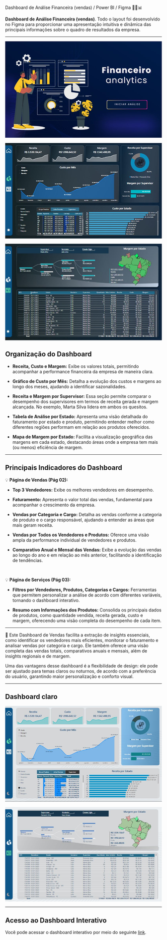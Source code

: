 Dashboard de Análise Financeira (vendas) / Power BI / Figma 👨‍💻📊

**Dashboard de Análise Financeira (vendas)**. Todo o layout foi desenvolvido no Figma para proporcionar uma apresentação intuitiva e dinâmica das principais informações sobre o quadro de resultados da empresa.

---

![capa](capa.jfif)

![dash1](dash1.jfif)

![dash2](dash2.jfif)


## Organização do Dashboard

- **Receita, Custo e Margem:** Exibe os valores totais, permitindo acompanhar a performance financeira da empresa de maneira clara.

- **Gráfico de Custo por Mês:** Detalha a evolução dos custos e margens ao longo dos meses, ajudando a identificar sazonalidades.

- **Receita e Margem por Supervisor:** Essa seção permite comparar o desempenho dos supervisores em termos de receita gerada e margem alcançada. No exemplo, Marta Silva lidera em ambos os quesitos.

- **Tabela de Análise por Estado:** Apresenta uma visão detalhada do faturamento por estado e produto, permitindo entender melhor como diferentes regiões performam em relação aos produtos oferecidos.

- **Mapa de Margem por Estado:** Facilita a visualização geográfica das margens em cada estado, destacando áreas onde a empresa tem mais (ou menos) eficiência de margem.

---

## Principais Indicadores do Dashboard

💡 **Página de Vendas (Pág 02):**

- **Top 3 Vendedores:** Exibe os melhores vendedores em desempenho.

- **Faturamento:** Apresenta o valor total das vendas, fundamental para acompanhar o crescimento da empresa.

- **Vendas por Categoria e Cargo:** Detalha as vendas conforme a categoria de produto e o cargo responsável, ajudando a entender as áreas que mais geram receita.

- **Vendas por Todos os Vendedores e Produtos:** Oferece uma visão ampla da performance individual de vendedores e produtos.

- **Comparativo Anual e Mensal das Vendas:** Exibe a evolução das vendas ao longo do ano e em relação ao mês anterior, facilitando a identificação de tendências.

<br>

💡 **Página de Serviços (Pág 03):**

- **Filtros por Vendedores, Produtos, Categorias e Cargos:** Ferramentas que permitem personalizar a análise de acordo com diferentes variáveis, tornando o dashboard interativo.

- **Resumo com Informações dos Produtos:** Consolida os principais dados de produtos, como quantidade vendida, receita gerada, custo e margem, oferecendo uma visão completa do desempenho de cada item.

---

🔹 Este Dashboard de Vendas facilita a extração de insights essenciais, como identificar os vendedores mais eficientes, monitorar o faturamento e analisar vendas por categoria e cargo. Ele também oferece uma visão completa das vendas totais, comparativos anuais e mensais, além de insights regionais e de margem.

Uma das vantagens desse dashboard é a flexibilidade de design: ele pode ser ajustado para temas claros ou noturnos, de acordo com a preferência do usuário, garantindo maior personalização e conforto visual.

---

## Dashboard claro

![Filtros Retráteis](dash3.jfif)

![Filtros Retráteis](dash4.jfif)


---

## Acesso ao Dashboard Interativo

Você pode acessar o dashboard interativo por meio do seguinte [link](https://lnkd.in/dEhZAfud).
